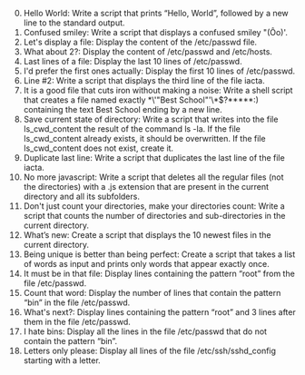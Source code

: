0. Hello World: Write a script that prints “Hello, World”, followed by a new line to the standard output.
1. Confused smiley: Write a script that displays a confused smiley "(Ôo)'.
2. Let's display a file: Display the content of the /etc/passwd file.
3. What about 2?: Display the content of /etc/passwd and /etc/hosts.
4. Last lines of a file: Display the last 10 lines of /etc/passwd.
5. I'd prefer the first ones actually: Display the first 10 lines of /etc/passwd.
 6. Line #2: Write a script that displays the third line of the file iacta.
 7. It is a good file that cuts iron without making a noise: Write a shell script that creates a file named exactly \*\\'"Best School"\'\\*$\?\*\*\*\*\*:) containing the text Best School ending by a new line.
 8. Save current state of directory: Write a script that writes into the file ls_cwd_content the result of the command ls -la. If the file ls_cwd_content already exists, it should be overwritten. If the file ls_cwd_content does not exist, create it.
 9. Duplicate last line: Write a script that duplicates the last line of the file iacta.
 10. No more javascript: Write a script that deletes all the regular files (not the directories) with a .js extension that are present in the current directory and all its subfolders.
 11. Don't just count your directories, make your directories count: Write a script that counts the number of directories and sub-directories in the current directory.
 12. What’s new: Create a script that displays the 10 newest files in the current directory.
 13. Being unique is better than being perfect: Create a script that takes a list of words as input and prints only words that appear exactly once.
 14. It must be in that file: Display lines containing the pattern “root” from the file /etc/passwd.
 15. Count that word: Display the number of lines that contain the pattern “bin” in the file /etc/passwd.
 16. What's next?: Display lines containing the pattern “root” and 3 lines after them in the file /etc/passwd.
 17. I hate bins: Display all the lines in the file /etc/passwd that do not contain the pattern “bin”.
 18. Letters only please: Display all lines of the file /etc/ssh/sshd_config starting with a letter.
